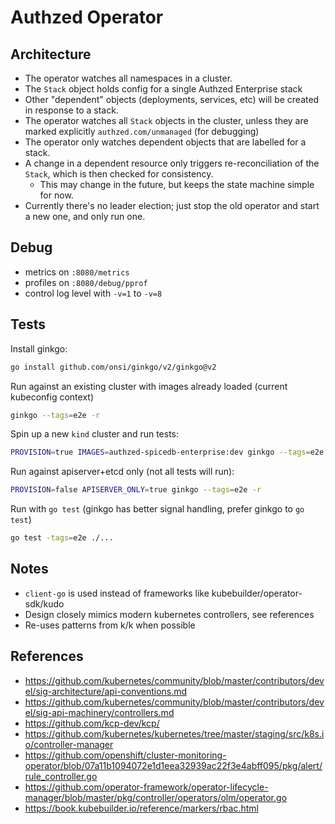 # Authzed Operator

## Architecture

- The operator watches all namespaces in a cluster.
- The `Stack` object holds config for a single Authzed Enterprise stack
- Other "dependent" objects (deployments, services, etc) will be created in response to a stack.
- The operator watches all `Stack` objects in the cluster, unless they are marked explicitly `authzed.com/unmanaged` (for debugging)
- The operator only watches dependent objects that are labelled for a stack.
- A change in a dependent resource only triggers re-reconciliation of the `Stack`, which is then checked for consistency.
  - This may change in the future, but keeps the state machine simple for now.
- Currently there's no leader election; just stop the old operator and start a new one, and only run one.

## Debug

- metrics on `:8080/metrics`
- profiles on `:8080/debug/pprof`
- control log level with `-v=1` to `-v=8`

## Tests

Install ginkgo:
```sh
go install github.com/onsi/ginkgo/v2/ginkgo@v2
```

Run against an existing cluster with images already loaded (current kubeconfig context)
```sh
ginkgo --tags=e2e -r
```

Spin up a new `kind` cluster and run tests:
```sh
PROVISION=true IMAGES=authzed-spicedb-enterprise:dev ginkgo --tags=e2e -r
```

Run against apiserver+etcd only (not all tests will run):
```sh
PROVISION=false APISERVER_ONLY=true ginkgo --tags=e2e -r
```

Run with `go test` (ginkgo has better signal handling, prefer ginkgo to `go test`)
```sh
go test -tags=e2e ./...
```

## Notes

- `client-go` is used instead of frameworks like kubebuilder/operator-sdk/kudo
- Design closely mimics modern kubernetes controllers, see references
- Re-uses patterns from k/k when possible

## References

- https://github.com/kubernetes/community/blob/master/contributors/devel/sig-architecture/api-conventions.md
- https://github.com/kubernetes/community/blob/master/contributors/devel/sig-api-machinery/controllers.md
- https://github.com/kcp-dev/kcp/
- https://github.com/kubernetes/kubernetes/tree/master/staging/src/k8s.io/controller-manager
- https://github.com/openshift/cluster-monitoring-operator/blob/07a11b1094072e1d1eea32939ac22f3e4abff095/pkg/alert/rule_controller.go
- https://github.com/operator-framework/operator-lifecycle-manager/blob/master/pkg/controller/operators/olm/operator.go
- https://book.kubebuilder.io/reference/markers/rbac.html